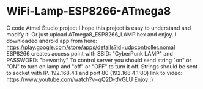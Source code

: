 # WiFi-Lamp-ESP8266-ATmega8
C code Atmel Studio project
I hope this project is easy to understand and modify it.
Or just upload ATmega8_ESP8266_LAMP.hex and enjoy.
I downloaded android app from here: https://play.google.com/store/apps/details?id=udpcontroller.nomal
ESP8266 creates access point with SSID: "CyberPunk LAMP" and PASSWORD: "beworthy"
To control server you should send string "on" or "ON" to turn on lamp and  "off" or "OFF" to turn it off.
Strings should be sent to socket with IP. 192.168.4.1 and port 80 (192.168.4.1:80)
link to video: https://www.youtube.com/watch?v=qQ2D-tfvGLU
Enjoy :)
